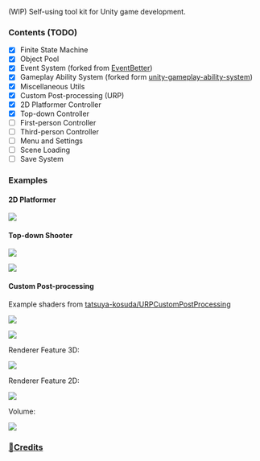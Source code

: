 ﻿(WIP) Self-using tool kit for Unity game development.

### Contents (TODO)

- [x] Finite State Machine
- [x] Object Pool
- [x] Event System (forked from [EventBetter](https://github.com/gwiazdorrr/EventBetter))
- [x] Gameplay Ability System (forked form [
  unity-gameplay-ability-system](https://github.com/sjai013/unity-gameplay-ability-system))
- [x] Miscellaneous Utils
- [x] Custom Post-processing (URP)
- [x] 2D Platformer Controller
- [x] Top-down Controller
- [ ] First-person Controller
- [ ] Third-person Controller
- [ ] Menu and Settings
- [ ] Scene Loading
- [ ] Save System

### Examples
#### 2D Platformer

![](https://raw.githubusercontent.com/PamisuMyon/gh-assets/main/images/pku/1.gif)

#### Top-down Shooter

![](https://raw.githubusercontent.com/PamisuMyon/gh-assets/main/images/pku/2.gif)

![](https://raw.githubusercontent.com/PamisuMyon/gh-assets/main/images/pku/3.gif)

#### Custom Post-processing
Example shaders from [tatsuya-kosuda/URPCustomPostProcessing](https://github.com/tatsuya-kosuda/URPCustomPostProcessing/tree/master/Package%20Resources/Shaders)

![](https://raw.githubusercontent.com/PamisuMyon/gh-assets/main/images/pku/custom_pp_effect.gif)

![](https://raw.githubusercontent.com/PamisuMyon/gh-assets/main/images/pku/custom_pp_effect_2d.png)

Renderer Feature 3D:

![](https://raw.githubusercontent.com/PamisuMyon/gh-assets/main/images/pku/custom_pp_renderer.png)

Renderer Feature 2D:

![](https://raw.githubusercontent.com/PamisuMyon/gh-assets/main/images/pku/custom_pp_renderer_2d.png)

Volume:

![](https://raw.githubusercontent.com/PamisuMyon/gh-assets/main/images/pku/custom_pp_volume.png)

### [🔗Credits](https://github.com/PamisuMyon/pamisu-kit-unity/blob/main/CREDITS.txt)
